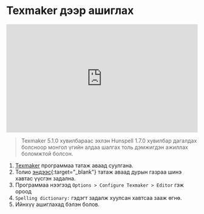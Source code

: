 # Texmaker дээр ашиглах

<div style="position: relative; width: 100%; padding-bottom: 56.25%;">
   <iframe src="https://www.youtube.com/embed/CuQmwvnIDG8" frameborder="0" allow="accelerometer; autoplay; clipboard-write; encrypted-media; gyroscope; picture-in-picture" allowfullscreen style="position: absolute; top: 0; left: 0; height: 100%; width: 100%; padding-bottom:20px;"></iframe>
</div>

> Texmaker 5.1.0 хувилбараас эхлэн Hunspell 1.7.0 хувилбар дагалдах болсноор монгол үгийн алдаа шалгах толь дэмжигдэн ажиллах боломжтой болсон.

1. [Texmaker](https://www.xm1math.net/texmaker/) программаа татаж аваад суулгана.
1. Толио [эндээс](https://github.com/bataak/dict-mn/raw/main/mn_MN.zip){:target="_blank"} татаж аваад дурын газраа шинэ хавтас үүсгэн задална.
1. Программаа нээгээд `Options > Configure Texmaker > Editor` гэж ороод
1. `Spelling dictionary:` гэдэгт задалж хуулсан хавтсаа зааж өгнө.
1. Ийнхүү ашиглахад бэлэн болов.
